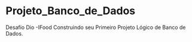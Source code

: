 # Projeto_Banco_de_Dados
Desafio Dio -IFood Construindo seu Primeiro Projeto Lógico de Banco de Dados.
